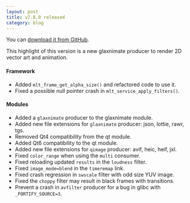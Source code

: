 ```yaml
---
layout: post
title: v7.8.0 released
category: blog
---
```

You can [download it from GitHub](https://github.com/mltframework/mlt/releases/tag/v7.8.0).


This highlight of this version is a new glaxnimate producer to render 2D vector art and animation.

#### Framework

  * Added `mlt_frame_get_alpha_size()` and refactored code to use it.
  * Fixed a possible null pointer crash in `mlt_service_apply_filters()`.

#### Modules

  * Added a `glaxnimate` producer to the glaxnimate module.
  * Added new file extensions for `glaxnimate` producer: json, lottie, rawr, tgs.
  * Removed Qt4 compatibility from the qt module.
  * Added Qt6 compatibility to the qt module.
  * Added new file extensions for `qimage` producer: avif, heic, heif, jxl.
  * Fixed `color_range` when using the `multi` consumer.
  * Fixed reloading updated `results` in the `loudness` filter.
  * Fixed `image_mode=blend` in the `timeremap` link.
  * Fixed crash regression in `swscale` filter with odd size YUV image.
  * Fixed the `choppy` filter may result in black frames with transitions.
  * Prevent a crash in `avfilter` producer for a bug in glibc with `_FORTIFY_SOURCE=3`.
